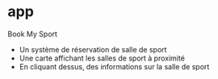# app

Book My Sport
- Un système de réservation de salle de sport
- Une carte affichant les salles de sport à proximité
- En cliquant dessus, des informations sur la salle de sport
